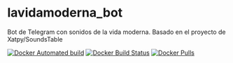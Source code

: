 # lavidamoderna_bot
Bot de Telegram con sonidos de la vida moderna. Basado en el proyecto de Xatpy/SoundsTable

[![Docker Automated build](https://img.shields.io/docker/automated/dmcallejo/lavidamoderna_bot.svg)](https://hub.docker.com/r/dmcallejo/lavidamoderna_bot/) [![Docker Build Status](https://img.shields.io/docker/build/dmcallejo/lavidamoderna_bot.svg)](https://hub.docker.com/r/dmcallejo/lavidamoderna_bot/) [![Docker Pulls](https://img.shields.io/docker/pulls/dmcallejo/lavidamoderna_bot.svg)](https://hub.docker.com/r/dmcallejo/lavidamoderna_bot)
